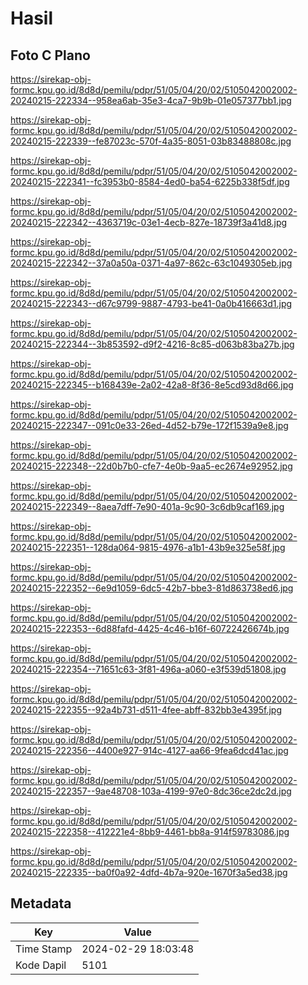 # Hasil

## Foto C Plano

https://sirekap-obj-formc.kpu.go.id/8d8d/pemilu/pdpr/51/05/04/20/02/5105042002002-20240215-222334--958ea6ab-35e3-4ca7-9b9b-01e057377bb1.jpg

https://sirekap-obj-formc.kpu.go.id/8d8d/pemilu/pdpr/51/05/04/20/02/5105042002002-20240215-222339--fe87023c-570f-4a35-8051-03b83488808c.jpg

https://sirekap-obj-formc.kpu.go.id/8d8d/pemilu/pdpr/51/05/04/20/02/5105042002002-20240215-222341--fc3953b0-8584-4ed0-ba54-6225b338f5df.jpg

https://sirekap-obj-formc.kpu.go.id/8d8d/pemilu/pdpr/51/05/04/20/02/5105042002002-20240215-222342--4363719c-03e1-4ecb-827e-18739f3a41d8.jpg

https://sirekap-obj-formc.kpu.go.id/8d8d/pemilu/pdpr/51/05/04/20/02/5105042002002-20240215-222342--37a0a50a-0371-4a97-862c-63c1049305eb.jpg

https://sirekap-obj-formc.kpu.go.id/8d8d/pemilu/pdpr/51/05/04/20/02/5105042002002-20240215-222343--d67c9799-9887-4793-be41-0a0b416663d1.jpg

https://sirekap-obj-formc.kpu.go.id/8d8d/pemilu/pdpr/51/05/04/20/02/5105042002002-20240215-222344--3b853592-d9f2-4216-8c85-d063b83ba27b.jpg

https://sirekap-obj-formc.kpu.go.id/8d8d/pemilu/pdpr/51/05/04/20/02/5105042002002-20240215-222345--b168439e-2a02-42a8-8f36-8e5cd93d8d66.jpg

https://sirekap-obj-formc.kpu.go.id/8d8d/pemilu/pdpr/51/05/04/20/02/5105042002002-20240215-222347--091c0e33-26ed-4d52-b79e-172f1539a9e8.jpg

https://sirekap-obj-formc.kpu.go.id/8d8d/pemilu/pdpr/51/05/04/20/02/5105042002002-20240215-222348--22d0b7b0-cfe7-4e0b-9aa5-ec2674e92952.jpg

https://sirekap-obj-formc.kpu.go.id/8d8d/pemilu/pdpr/51/05/04/20/02/5105042002002-20240215-222349--8aea7dff-7e90-401a-9c90-3c6db9caf169.jpg

https://sirekap-obj-formc.kpu.go.id/8d8d/pemilu/pdpr/51/05/04/20/02/5105042002002-20240215-222351--128da064-9815-4976-a1b1-43b9e325e58f.jpg

https://sirekap-obj-formc.kpu.go.id/8d8d/pemilu/pdpr/51/05/04/20/02/5105042002002-20240215-222352--6e9d1059-6dc5-42b7-bbe3-81d863738ed6.jpg

https://sirekap-obj-formc.kpu.go.id/8d8d/pemilu/pdpr/51/05/04/20/02/5105042002002-20240215-222353--6d88fafd-4425-4c46-b16f-60722426674b.jpg

https://sirekap-obj-formc.kpu.go.id/8d8d/pemilu/pdpr/51/05/04/20/02/5105042002002-20240215-222354--71651c63-3f81-496a-a060-e3f539d51808.jpg

https://sirekap-obj-formc.kpu.go.id/8d8d/pemilu/pdpr/51/05/04/20/02/5105042002002-20240215-222355--92a4b731-d511-4fee-abff-832bb3e4395f.jpg

https://sirekap-obj-formc.kpu.go.id/8d8d/pemilu/pdpr/51/05/04/20/02/5105042002002-20240215-222356--4400e927-914c-4127-aa66-9fea6dcd41ac.jpg

https://sirekap-obj-formc.kpu.go.id/8d8d/pemilu/pdpr/51/05/04/20/02/5105042002002-20240215-222357--9ae48708-103a-4199-97e0-8dc36ce2dc2d.jpg

https://sirekap-obj-formc.kpu.go.id/8d8d/pemilu/pdpr/51/05/04/20/02/5105042002002-20240215-222358--412221e4-8bb9-4461-bb8a-914f59783086.jpg

https://sirekap-obj-formc.kpu.go.id/8d8d/pemilu/pdpr/51/05/04/20/02/5105042002002-20240215-222335--ba0f0a92-4dfd-4b7a-920e-1670f3a5ed38.jpg


## Metadata

| Key        | Value               |
| ---------- | ------------------- |
| Time Stamp | 2024-02-29 18:03:48 |
| Kode Dapil | 5101                |



